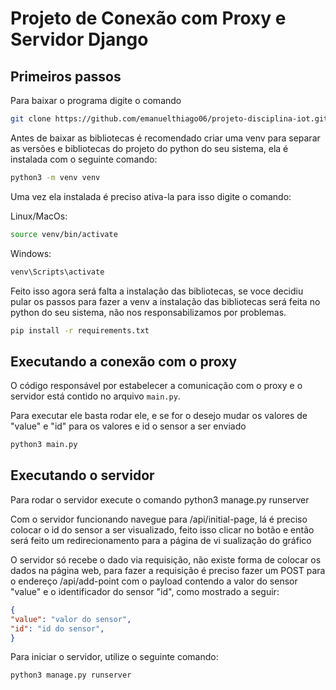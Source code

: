 # Projeto de Conexão com Proxy e Servidor Django

## Primeiros passos

Para baixar o programa digite o comando

```bash
git clone https://github.com/emanuelthiago06/projeto-disciplina-iot.git
```
Antes de baixar as bibliotecas é recomendado criar uma venv para separar as versões e bibliotecas do projeto do python do seu sistema, ela é instalada com o seguinte comando:

```bash
python3 -m venv venv
```

Uma vez ela instalada é preciso ativa-la para isso digite o comando:

Linux/MacOs:

```bash
source venv/bin/activate
```

Windows:

```bash
venv\Scripts\activate
```

Feito isso agora será falta a instalação das bibliotecas, se voce decidiu pular os passos para fazer a venv a instalação das bibliotecas será feita no python do seu sistema, não nos responsabilizamos por problemas.

```bash
pip install -r requirements.txt
```

## Executando a conexão com o proxy

O código responsável por estabelecer a comunicação com o proxy e o servidor está contido no arquivo `main.py`.

Para executar ele basta rodar ele, e se for o desejo mudar os valores de "value" e "id" para os valores e id o sensor a ser enviado

```bash
python3 main.py
```

## Executando o servidor

Para rodar o servidor execute o comando python3 manage.py runserver

Com o servidor funcionando navegue para /api/initial-page, lá é preciso colocar o id do sensor a ser visualizado, feito isso clicar no botão e então será feito um redirecionamento para a página de vi
sualização do gráfico

O servidor só recebe o dado via requisição, não existe forma de colocar os dados na página web, para fazer a requisição é preciso fazer um POST para o endereço /api/add-point com o payload contendo a valor do sensor "value" e o identificador do sensor "id", como mostrado a seguir:

```json
{
"value": "valor do sensor",
"id": "id do sensor",
}
```

Para iniciar o servidor, utilize o seguinte comando:

```bash
python3 manage.py runserver
